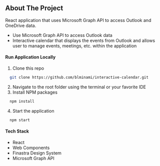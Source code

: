 ## About The Project

React application that uses Microsoft Graph API to access Outlook and OneDrive data.

- Use Microsoft Graph API to access Outlook data
- Interactive calendar that displays the events from Outlook and allows user to manage events, meetings, etc. within the application

#### Run Application Locally

1. Clone this repo

```sh
  git clone https://github.com/blminami/interactive-calendar.git
```

2. Navigate to the root folder using the terminal or your favorite IDE
3. Install NPM packages

```sh
  npm install
```

4. Start the application

```sh
  npm start
```

#### Tech Stack

- React
- Web Components
- Finastra Design System
- Microsoft Graph API
